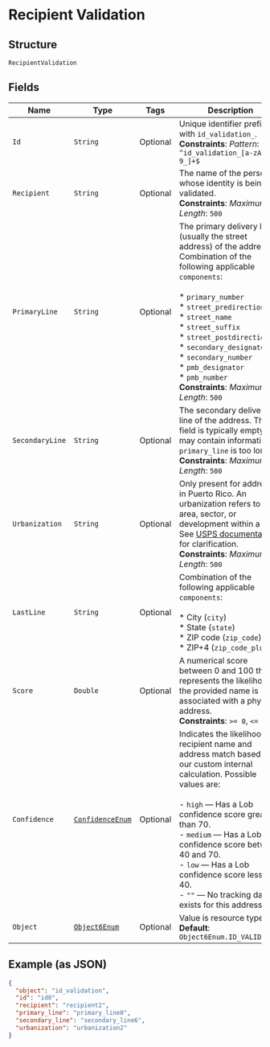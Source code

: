 
# Recipient Validation

## Structure

`RecipientValidation`

## Fields

| Name | Type | Tags | Description | Getter | Setter |
|  --- | --- | --- | --- | --- | --- |
| `Id` | `String` | Optional | Unique identifier prefixed with `id_validation_`.<br>**Constraints**: *Pattern*: `^id_validation_[a-zA-Z0-9_]+$` | String getId() | setId(String id) |
| `Recipient` | `String` | Optional | The name of the person whose identity is being validated.<br>**Constraints**: *Maximum Length*: `500` | String getRecipient() | setRecipient(String recipient) |
| `PrimaryLine` | `String` | Optional | The primary delivery line (usually the street address) of the address.<br>Combination of the following applicable `components`:<br><br>* `primary_number`<br>* `street_predirection`<br>* `street_name`<br>* `street_suffix`<br>* `street_postdirection`<br>* `secondary_designator`<br>* `secondary_number`<br>* `pmb_designator`<br>* `pmb_number`<br>**Constraints**: *Maximum Length*: `500` | String getPrimaryLine() | setPrimaryLine(String primaryLine) |
| `SecondaryLine` | `String` | Optional | The secondary delivery line of the address. This field is typically empty but may contain information if `primary_line` is too long.<br>**Constraints**: *Maximum Length*: `500` | String getSecondaryLine() | setSecondaryLine(String secondaryLine) |
| `Urbanization` | `String` | Optional | Only present for addresses in Puerto Rico. An urbanization refers to an area, sector, or development within a city. See <a href="https://pe.usps.com/text/pub28/28api_008.htm#:~:text=I51.,-4%20Urbanizations&text=In%20Puerto%20Rico%2C%20identical%20street,placed%20before%20the%20urbanization%20name." target="_blank">USPS documentation</a> for clarification.<br>**Constraints**: *Maximum Length*: `500` | String getUrbanization() | setUrbanization(String urbanization) |
| `LastLine` | `String` | Optional | Combination of the following applicable `components`:<br><br>* City (`city`)<br>* State (`state`)<br>* ZIP code (`zip_code`)<br>* ZIP+4 (`zip_code_plus_4`) | String getLastLine() | setLastLine(String lastLine) |
| `Score` | `Double` | Optional | A numerical score between 0 and 100 that represents the likelihood the provided name is associated with a physical address.<br>**Constraints**: `>= 0`, `<= 100` | Double getScore() | setScore(Double score) |
| `Confidence` | [`ConfidenceEnum`](../../doc/models/confidence-enum.md) | Optional | Indicates the likelihood the recipient name and address match based on our custom internal calculation. Possible values are:<br><br>- `high` — Has a Lob confidence score greater than 70.<br>- `medium` — Has a Lob confidence score between 40 and 70.<br>- `low` — Has a Lob confidence score less than 40.<br>- `""` — No tracking data exists for this address. | ConfidenceEnum getConfidence() | setConfidence(ConfidenceEnum confidence) |
| `Object` | [`Object6Enum`](../../doc/models/object-6-enum.md) | Optional | Value is resource type.<br>**Default**: `Object6Enum.ID_VALIDATION` | Object6Enum getObject() | setObject(Object6Enum object) |

## Example (as JSON)

```json
{
  "object": "id_validation",
  "id": "id0",
  "recipient": "recipient2",
  "primary_line": "primary_line0",
  "secondary_line": "secondary_line6",
  "urbanization": "urbanization2"
}
```

